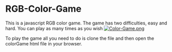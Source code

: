 # RGB-Color-Game
This is a javascript RGB color game. The game has two difficulties, easy and hard. You can play as many times as you wish
[![Color-Game.png](https://i.postimg.cc/15FwmH1C/Color-Game.png)](https://postimg.cc/vcQcX5Bf)

To play the game all you need to do is clone the file and then open the colorGame html file in your browser.
